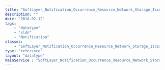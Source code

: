 ```yaml
---
title: "SoftLayer_Notification_Occurrence_Resource_Network_Storage_Iscsi_NetApp"
description: ""
date: "2018-02-12"
tags:
    - "datatype"
    - "sldn"
    - "Notification"
classes:
    - "SoftLayer_Notification_Occurrence_Resource_Network_Storage_Iscsi_NetApp"
type: "reference"
layout: "datatype"
mainService : "SoftLayer_Notification_Occurrence_Resource_Network_Storage_Iscsi_NetApp"
---
```

